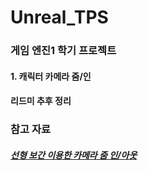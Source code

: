 # Unreal_TPS

### 게임 엔진1 학기 프로젝트

#### 1. 캐릭터 카메라 줌/인

#### 리드미 추후 정리

### 참고 자료

##### [선형 보간 이용한 카메라 줌 인/아웃](https://www.youtube.com/watch?v=DsgnAtvzZHg)

